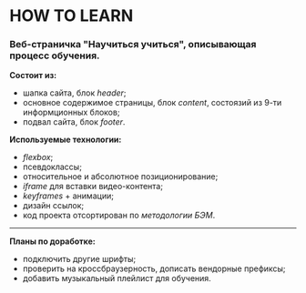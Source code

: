 # HOW TO LEARN

### Веб-страничка "Научиться учиться", описывающая процесс обучения.

**Состоит из:**

- шапка сайта, блок _header_;
- основное содержимое страницы, блок _content_, состоязий из 9-ти информционных блоков;
- подвал сайта, блок _footer_.

**Используемые технологии:**

- _flexbox_;
- псевдоклассы;
- относительное и абсолютное позиционирование;
- _iframe_ для вставки видео-контента;
- _keyframes_ + анимации;
- дизайн ссылок;
- код проекта отсортирован по _методологии БЭМ_.

---

**Планы по доработке:**

- подключить другие шрифты;
- проверить на кроссбраузерность, дописать вендорные префиксы;
- добавить музыкальный плейлист для обучения.
